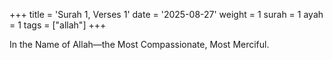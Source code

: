 +++
title = 'Surah 1, Verses 1'
date = '2025-08-27'
weight = 1
surah = 1
ayah = 1
tags = ["allah"]
+++

In the Name of Allah—the Most Compassionate, Most Merciful.